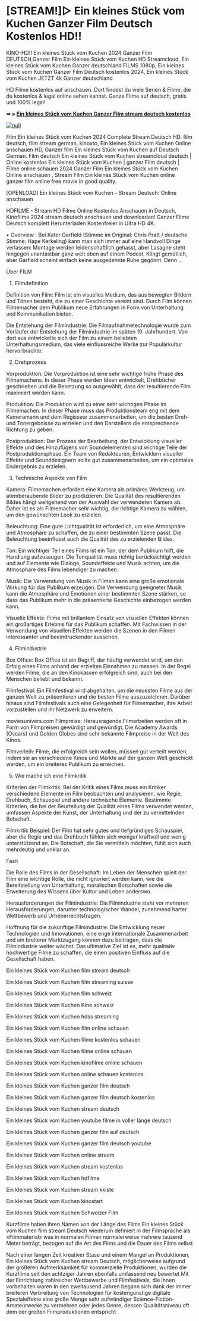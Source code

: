 # [STREAM!]▷ Ein kleines Stück vom Kuchen Ganzer Film Deutsch Kostenlos HD!!

KINO-HD!! Ein kleines Stück vom Kuchen 2024 Ganzer Film DEUTSCH,Ganzer Film Ein kleines Stück vom Kuchen HD Streamcloud, Ein kleines Stück vom Kuchen Ganzer deutschland FILMS 1080p, Ein kleines Stück vom Kuchen Ganzer Film Deutsch kostenlos 2024, Ein kleines Stück vom Kuchen JETZT 4k Ganzer deutschland

HD Filme kostenlos auf anschauen. Dort findest du viele Serien & Filme, die du kostenlos & legal online sehen kannst. Ganze Filme auf deutsch, gratis und 100% legal!

**➥ » [Ein kleines Stück vom Kuchen Ganzer Film stream deutsch kostenlos](https://t.co/77wD1jdXZj)**

[![null](https://static.wixstatic.com/media/855a25_043b5abeb4ae4d35ac003198e7fe56ed~mv2.gif)](https://t.co/77wD1jdXZj)

Film Ein kleines Stück vom Kuchen 2024 Complete Stream Deutsch HD. film deutsch, film stream german, kinoxto, Ein kleines Stück vom Kuchen Online anschauen HD, Ganzer film Ein kleines Stück vom Kuchen auf Deutsch German. Film deutsch Ein kleines Stück vom Kuchen streamcloud deutsch | Online kostenlos Ein kleines Stück vom Kuchen | ganzer Film deutsch | Filme online schauen 2024 Ganzer Film Ein kleines Stück vom Kuchen Online anschauen , Stream Film Ein kleines Stück vom Kuchen online ganzer film online free movie in good quality.

[OPENLOAD] Ein kleines Stück vom Kuchen - Stream Deutsch: Online anschauen

HDFILME - Stream HD Filme Online Kostenlos Anschauen in Deutsch, Kinofilme 2024 stream deutsch anschauen und downloaden! Ganzer Filme Deutsch komplett Herunterladen Kostenfreier in Ultra HD 4K.

• Overview : Bei Kater Garfield (Stimme im Original: Chris Pratt / deutsche Stimme: Hape Kerkeling) kann man sich immer auf eine Handvoll Dinge verlassen: Montage werden leidenschaftlich gehasst, aber Lasagne steht hingegen unantastbar ganz weit oben auf einem Podest. Klingt gemütlich, aber Garfield scheint einfach keine ausgedehnte Ruhe gegönnt. Denn ...

Über FILM

1. Filmdefinition

Definition von Film: Film ist ein visuelles Medium, das aus bewegten Bildern und Tönen besteht, die zu einer Geschichte vereint sind. Durch Film können Filmemacher dem Publikum neue Erfahrungen in Form von Unterhaltung und Kommunikation bieten.

Die Entstehung der Filmindustrie: Die Filmaufnahmetechnologie wurde zum Vorläufer der Entstehung der Filmindustrie im späten 19. Jahrhundert. Von dort aus entwickelte sich der Film zu einem beliebten Unterhaltungsmedium, das viele einflussreiche Werke zur Populärkultur hervorbrachte.

2. Drehprozess

Vorproduktion: Die Vorproduktion ist eine sehr wichtige frühe Phase des Filmemachens. In dieser Phase werden Ideen entwickelt, Drehbücher geschrieben und die Besetzung so ausgewählt, dass der resultierende Film maximiert werden kann.

Produktion: Die Produktion wird zu einer sehr wichtigen Phase im Filmemachen. In dieser Phase muss das Produktionsteam eng mit dem Kameramann und dem Regisseur zusammenarbeiten, um die besten Dreh- und Tonergebnisse zu erzielen und den Darstellern die entsprechende Richtung zu geben.

Postproduktion: Der Prozess der Bearbeitung, der Entwicklung visueller Effekte und des Hinzufügens von Soundelementen sind wichtige Teile der Postproduktionsphase. Ein Team von Redakteuren, Entwicklern visueller Effekte und Sounddesignern sollte gut zusammenarbeiten, um ein optimales Endergebnis zu erzielen.

3. Technische Aspekte von Film

Kamera: Filmemachen erfordert eine Kamera als primäres Werkzeug, um atemberaubende Bilder zu produzieren. Die Qualität des resultierenden Bildes hängt weitgehend von der Auswahl der verwendeten Kamera ab. Daher ist es als Filmemacher sehr wichtig, die richtige Kamera zu wählen, um den gewünschten Look zu erzielen.

Beleuchtung: Eine gute Lichtqualität ist erforderlich, um eine Atmosphäre und Atmosphäre zu schaffen, die zu einer bestimmten Szene passt. Die Beleuchtung beeinflusst auch die Qualität des zu erzielenden Bildes.

Ton: Ein wichtiger Teil eines Films ist ein Ton, der dem Publikum hilft, die Handlung aufzusaugen. Die Tonqualität muss richtig berücksichtigt werden und auf Elemente wie Dialoge, Soundeffekte und Musik achten, um die Atmosphäre des Films lebendiger zu machen.

Musik: Die Verwendung von Musik in Filmen kann eine große emotionale Wirkung für das Publikum erzeugen. Die Verwendung geeigneter Musik kann die Atmosphäre und Emotionen einer bestimmten Szene stärken, so dass das Publikum mehr in die präsentierte Geschichte einbezogen werden kann.

Visuelle Effekte: Filme mit brillantem Einsatz von visuellen Effekten können ein großartiges Erlebnis für das Publikum schaffen. Mit Fachwissen in der Verwendung von visuellen Effekten werden die Szenen in den Filmen interessanter und beeindruckender aussehen.

4. Filmindustrie

Box Office: Box Office ist ein Begriff, der häufig verwendet wird, um den Erfolg eines Films anhand der erzielten Einnahmen zu messen. In der Regel werden Filme, die an den Kinokassen erfolgreich sind, auch bei den Menschen beliebt und bekannt.

Filmfestival: Ein Filmfestival wird abgehalten, um die neuesten Filme aus der ganzen Welt zu präsentieren und die besten Filme auszuzeichnen. Darüber hinaus sind Filmfestivals auch eine Gelegenheit für Filmemacher, ihre Arbeit vorzustellen und ihr Netzwerk zu erweitern.

moviesunivers.com Filmpreise: Herausragende Filmarbeiten werden oft in Form von Filmpreisen gewürdigt und gewürdigt. Die Academy Awards (Oscars) und Golden Globes sind sehr bekannte Filmpreise in der Welt des Kinos.

Filmverleih: Filme, die erfolgreich sein wollen, müssen gut verteilt werden, indem sie an verschiedene Kinos und Märkte auf der ganzen Welt geschickt werden, um ein breiteres Publikum zu erreichen.

5. Wie mache ich eine Filmkritik

Kriterien der Filmkritik: Bei der Kritik eines Films muss ein Kritiker verschiedene Elemente im Film beobachten und analysieren, wie Regie, Drehbuch, Schauspiel und andere technische Elemente. Bestimmte Kriterien, die bei der Beurteilung der Qualität eines Films verwendet werden, umfassen Aspekte der Kunst, der Unterhaltung und der zu vermittelnden Botschaft.

Filmkritik Beispiel: Der Film hat sehr gutes und tiefgründiges Schauspiel, aber die Regie und das Drehbuch fühlen sich weniger kraftvoll und wenig unterstützend an. Die Botschaft, die Sie vermitteln möchten, fühlt sich auch mehrdeutig und unklar an.

Fazit

Die Rolle des Films in der Gesellschaft: Im Leben der Menschen spielt der Film eine wichtige Rolle, die nicht ignoriert werden kann, wie die Bereitstellung von Unterhaltung, moralischen Botschaften sowie die Erweiterung des Wissens über Kultur und Leben anderswo.

Herausforderungen der Filmindustrie: Die Filmindustrie steht vor mehreren Herausforderungen, darunter technologischer Wandel, zunehmend harter Wettbewerb und Urheberrechtsfragen.

Hoffnung für die zukünftige Filmindustrie: Die Entwicklung neuer Technologien und Innovationen, eine enge internationale Zusammenarbeit und ein breiterer Marktzugang können dazu beitragen, dass die Filmindustrie weiter wächst. Das ultimative Ziel ist es, mehr qualitativ hochwertige Filme zu schaffen, die einen positiven Einfluss auf die Gesellschaft haben.

Ein kleines Stück vom Kuchen film stream deutsch

Ein kleines Stück vom Kuchen film streaming suisse

Ein kleines Stück vom Kuchen film schweiz

Ein kleines Stück vom Kuchen Kino schweiz

Ein kleines Stück vom Kuchen hdss streaming

Ein kleines Stück vom Kuchen film online schauen

Ein kleines Stück vom Kuchen filme kostenlos schauen

Ein kleines Stück vom Kuchen filme online schauen

Ein kleines Stück vom Kuchen kinofilme online schauen

Ein kleines Stück vom Kuchen online schauen kostenlos

Ein kleines Stück vom Kuchen ganzer film deutsch

Ein kleines Stück vom Kuchen ganzer film deutsch kostenlos

Ein kleines Stück vom Kuchen stream deutsch

Ein kleines Stück vom Kuchen youtube filme in voller länge deutsch

Ein kleines Stück vom Kuchen ganzer film auf deutsch

Ein kleines Stück vom Kuchen ganzer film deutsch youtube

Ein kleines Stück vom Kuchen online stream

Ein kleines Stück vom Kuchen stream kostenlos

Ein kleines Stück vom Kuchen hdfilme

Ein kleines Stück vom Kuchen stream kkiste

Ein kleines Stück vom Kuchen kinostart

Ein kleines Stück vom Kuchen Schweizer Film

Kurzfilme haben ihren Namen von der Länge des Films Ein kleines Stück vom Kuchen film stream Deutsch wiederum definiert in der Filmsprache als «Filmmaterial» was in normalen Filmen normalerweise mehrere tausend Meter beträgt, bezogen auf die Art des Films und die Dauer des Films selbst

Nach einer langen Zeit kreativer Stase und einem Mangel an Produktionen, Ein kleines Stück vom Kuchen stream Deutsch, möglicherweise aufgrund der größeren Aufmerksamkeit für kommerzielle Produktionen, wurden die Kurzfilme seit den achtziger Jahren ebenfalls umfassend neu bewertet Mit der Einrichtung zahlreicher Wettbewerbe und Filmfestivals, die ihnen vorbehalten waren In den zweitausend Jahren begann sich dank der immer breiteren Verbreitung von Technologien für kostengünstige digitale Spezialeffekte eine große Menge sehr aufwändiger Science-Fiction-Amateurwerke zu vermehren oder jedes Genre, dessen Qualitätsniveau oft dem der großen Filmproduktionen entspricht
